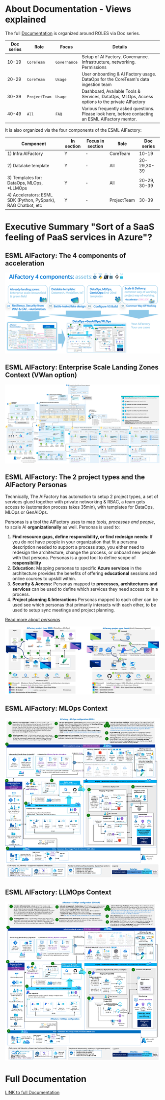 # About Documentation - Views explained

The full [Documentation](./v2/10_index.md) is organized around ROLES via Doc series. 

| Doc series | Role | Focus | Details|
|------------|-----|--------|--------|
| 10-19 | `CoreTeam`|`Governance`| Setup of AI Factory. Governance. Infrastructure, networking. Permissions |
| 20-29 | `CoreTeam` | `Usage`| User onboarding & AI Factory usage. DataOps for the CoreTeam's data ingestion team |
| 30-39 | `ProjectTeam` | `Usage`| Dashboard, Available Tools & Services, DataOps, MLOps, Access options to the private AIFactory |
| 40-49 | `All`|`FAQ`| Various frequently asked questions. Please look here, before contacting an ESML AIFactory mentor. |

It is also organized via the four components of the ESML AIFactory: 

| Component | In section | Focus in section | Role| Doc series
|-----------|------------|----------------|-------|----|
| 1) Infra:AIFactory | Y | - | CoreTeam | 10-19 |
| 2) Datalake template | Y | - | All | 20-29,30-39 |
| 3) Templates for: DataOps, MLOps, *LLMOps | Y | - | All | 20-29, 30-39 |
| 4) Accelerators: ESML SDK (Python, PySpark), RAG Chatbot, etc  | Y | - |ProjectTeam | 30-39 |

# Executive Summary "Sort of a SaaS feeling of PaaS services in Azure"? 

## ESML AIFactory: The 4 components of acceleration
![](./v2/10-19/images/10-aifactory-4-components-2024-small.png)


## ESML AIFactory: Enterprise Scale Landing Zones Context (VWan option)

![](./v2/10-19/images/14-eslz-full-1.png)

## ESML AIFactory: The 2 project types and the AIFactory Personas
Technically, The AIFactory has automation to setup 2 project types, a set of services glued together with private networking & RBAC, a team gets access to (automation process takes 35min), with templates for DataOps, MLOps or GenAIOps.

Personas is a tool the AIFactory uses to map *tools, processes and people*, to scale AI **organizationally** as well. Personas is used to: 

1) **Find resource gaps, define responsibility, or find redesign needs:** If you do not have people in your organization that fit a persona description needed to support a process step, you either need to redesign the architecture, change the process, or onboard new people with that persona. Personas is a good tool to define scope of **responsibility**
2) **Education:** Mapping personas to specific **Azure services** in the architecture provides the benefits of offering **educational** sessions and online courses to upskill within.
3) **Security & Access:** Personas mapped to **processes, architectures and services** can be used to define which services they need access to in a process.
4) **Project planning & Interactions** Personas mapped to each other can be used see which personas that primarily interacts with each other, to be used to setup sync meetings and project planning.

[Read more about *personas* ](./v2/20-29/25-personas.md)

![](./v2/10-19/images/10-personas-2-architectures.png)

## ESML AIFactory: MLOps Context

![](./v2/10-19/images/11-architecture-detailed-mlops.png)

## ESML AIFactory: LLMOps Context

![](./v2/10-19/images/11-architecture-detailed-llmops.png)

# Full Documentation
[LINK to full Documentation](./v2/10_index.md)

